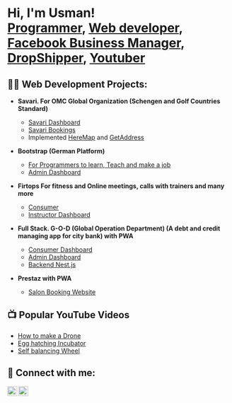 <h1>Hi, I'm Usman! <br/><a href="https://github.com/usman024">Programmer</a>, <a href="https://www.linkedin.com/in/usman-khalid-9aa1a41b3/">Web developer</a>, <a href="">Facebook Business Manager</a>, <a href="https://wasalcart.com/">DropShipper</a>, <a href="https://www.youtube.com/@usmankhalid857">Youtuber</a></h1> 

<h2>👨‍💻 Web Development Projects:</h2>

- <b>Savari. For OMC Global Organization (Schengen and Golf Countries Standard)</b>
  - [Savari Dashboard](https://github.com/13-Pixels/savari-frontend)
  - [Savari Bookings](https://github.com/13-Pixels/Savari-Forms) 
  - Implemented <a href="https://www.here.com/">HereMap</a> and <a href="https://getaddress.io/">GetAddress</a>

- <b>Bootstrap (German Platform)</b>
  - [For Programmers to learn, Teach and make a job](https://github.com/Bootstrap-Academy/frontend)
  - [Admin Dashboard](https://github.com/Bootstrap-Academy/admin-dashboard)
- <b>Firtops For fitness and Online meetings, calls with trainers and many more </b>
  - [Consumer](https://github.com/fitrops/consumer-web)</i>
  - [Instructor Dashboard](https://github.com/fitrops/instructor-web)</i>
  
- <b>Full Stack. G-O-D (Global Operation Department) (A debt and credit managing app for city bank) with PWA </b>
  - [Consumer Dashboard](https://github.com/faizan-glitch/G-O-D-dashboard)
  - [Admin Dashboard](https://github.com/faizan-glitch/G-O-D-admin)
  - [Backend Nest.js](https://github.com/Devex-IT/god-backend)

- <b>Prestaz with PWA</b>
  - [Salon Booking Website](https://github.com/faizan-glitch/prestaz-new)
 
<h2>📺 Popular YouTube Videos</h2>

- [How to make a Drone](https://youtu.be/NOwA11chueE?feature=shared)
- [Egg hatching Incubator](https://youtu.be/U7YEDPmcDqM?feature=shared)
- [Self balancing Wheel](https://youtu.be/sffwAgib4qo?feature=shared)


<h2> 🤳 Connect with me:</h2>

[<img align="left" alt="JoshMadakor | YouTube" width="22px" src="https://cdn.jsdelivr.net/npm/simple-icons@v3/icons/youtube.svg" />][youtube]
[<img align="left" alt="JoshMadakor | LinkedIn" width="22px" src="https://cdn.jsdelivr.net/npm/simple-icons@v3/icons/linkedin.svg" />][linkedin]


[youtube]: https://www.youtube.com/@usmankhalid857
[linkedin]: https://linkedin.com/in/joshmadakor
